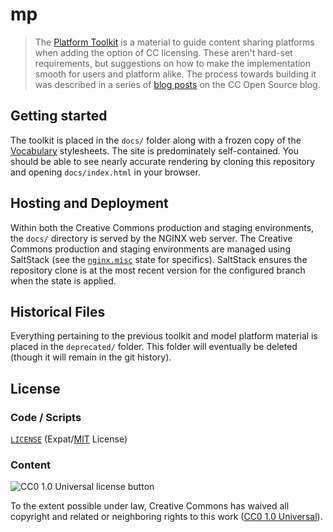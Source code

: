 # mp

> The [Platform Toolkit][mp-prod] is a material to guide content sharing
> platforms when adding the option of CC licensing.  These aren't hard-set
> requirements, but suggestions on how to make the implementation smooth for
> users and platform alike. The process towards building it was described in a
> series of [blog posts][revamp] on the CC Open Source blog.

[mp-prod]: https://creativecommons.org/platform/toolkit/
[revamp]: https://opensource.creativecommons.org/blog/entries/cc-platform-toolkit-revamp/ "CC Platform Toolkit Revamp — Creative Commons on GitHub"


## Getting started

The toolkit is placed in the `docs/` folder along with a frozen copy of the
[Vocabulary][vocabulary] stylesheets. The site is predominately self-contained.
You should be able to see nearly accurate rendering by cloning this repository
and opening `docs/index.html` in your browser.

[vocabulary]: https://github.com/creativecommons/vocabulary


## Hosting and Deployment

Within both the Creative Commons production and staging environments, the
`docs/` directory is served by the NGINX web server. The Creative Commons
production and staging environments are managed using SaltStack (see the
[`nginx.misc`][nginx-misc] state for specifics). SaltStack ensures the
repository clone is at the most recent version for the configured branch when
the state is applied.

[nginx-misc]: https://github.com/creativecommons/sre-salt-prime/blob/main/states/nginx/misc.sls


## Historical Files

Everything pertaining to the previous toolkit and model platform material is
placed in the `deprecated/` folder. This folder will eventually be deleted
(though it will remain in the git history).


## License


### Code / Scripts

[`LICENSE`](LICENSE) (Expat/[MIT][mit] License)

[mit]: http://www.opensource.org/licenses/MIT "The MIT License | Open Source Initiative"


### Content

![CC0 1.0 Universal license button][cc0-png]

To the extent possible under law, Creative Commons has waived all copyright and
related or neighboring rights to this work ([CC0 1.0 Universal][cc0]).

[cc0-png]: https://licensebuttons.net/l/zero/1.0/88x31.png "CC0 1.0 Universal license button"
[cc0]: https://creativecommons.org/publicdomain/zero/1.0/ "Creative Commons — CC0 1.0 Universal"
